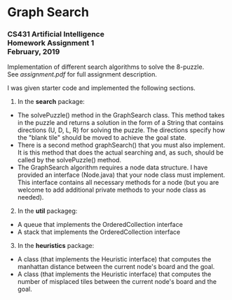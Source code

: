 # Graph Search 
### CS431 Artificial Intelligence <br>Homework Assignment 1 <br>February, 2019

Implementation of different search algorithms to solve the 8-puzzle. <br>See *assignment.pdf* for full assignment description. 

I was given starter code and implemented the following sections.
1. In the **search** package:
- The solvePuzzle() method in the GraphSearch class. This method takes in the puzzle and returns a solution in the form of a String that contains directions (U, D, L, R) for solving the puzzle. The directions specify how the "blank tile" should be moved to achieve the goal state.
- There is a second method graphSearch() that you must also implement. It is this method that does the actual searching and, as such, should be called by the solvePuzzle() method.
- The GraphSearch algorithm requires a node data structure. I have provided an interface (Node.java) that your node class must implement. This interface contains all necessary methods for a node (but you are welcome to add additional private methods to your node class as needed).
2. In the **util** packageg:
- A queue that implements the OrderedCollection interface
- A stack that implements the OrderedCollection interface
3. In the **heuristics** package:
- A class (that implements the Heuristic interface) that computes the manhattan distance between the current node's board and the goal.
- A class (that implements the Heuristic interface) that computes the number of misplaced tiles between the current node's board and the goal.
